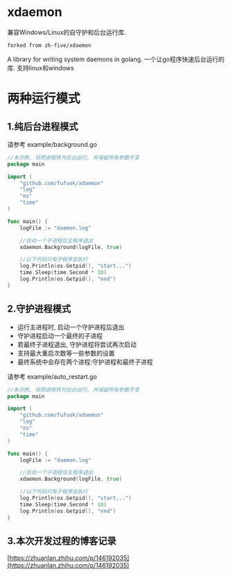 # xdaemon

兼容Windows/Linux的自守护和后台运行库. 

`forked from zh-five/xdaemon`

A library for writing system daemons in golang.
一个让go程序快速后台运行的库. 支持linux和windows

# 两种运行模式

## 1.纯后台进程模式

请参考 example/background.go

```go
//本示例, 将把进程转为后台运行, 并保留所有参数不变
package main

import (
	"github.com/fufuok/xdaemon"
	"log"
	"os"
	"time"
)

func main() {
	logFile := "daemon.log"

	//启动一个子进程后主程序退出
	xdaemon.Background(logFile, true)

	//以下代码只有子程序会执行
	log.Println(os.Getpid(), "start...")
	time.Sleep(time.Second * 10)
	log.Println(os.Getpid(), "end")
}

```
## 2.守护进程模式
- 运行主进程时, 启动一个守护进程后退出
- 守护进程启动一个最终的子进程
- 若最终子进程退出, 守护进程将尝试再次启动
- 支持最大重启次数等一些参数的设置
- 最终系统中会存在两个进程:守护进程和最终子进程

请参考 example/auto_restart.go
```go
//本示例, 将把进程转为后台运行, 并保留所有参数不变
package main

import (
	"github.com/fufuok/xdaemon"
	"log"
	"os"
	"time"
)

func main() {
	logFile := "daemon.log"

	//启动一个子进程后主程序退出
	xdaemon.Background(logFile, true)

	//以下代码只有子程序会执行
	log.Println(os.Getpid(), "start...")
	time.Sleep(time.Second * 10)
	log.Println(os.Getpid(), "end")
}

```

## 3.本次开发过程的博客记录

[https://zhuanlan.zhihu.com/p/146192035](https://zhuanlan.zhihu.com/p/146192035)